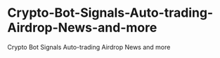 # Crypto-Bot-Signals-Auto-trading-Airdrop-News-and-more
Crypto Bot Signals Auto-trading Airdrop News and more
